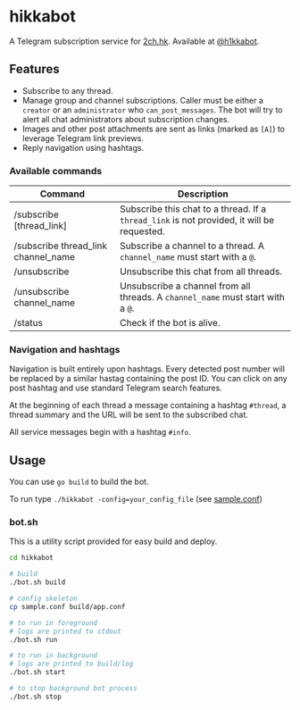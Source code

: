# hikkabot

A Telegram subscription service for [2ch.hk](https://2ch.hk).
Available at [@h1kkabot](https://t.me/h1kkabot).


## Features

* Subscribe to any thread.
* Manage group and channel subscriptions. Caller must be either a `creator` or an `administrator` who `can_post_messages`. The bot will try to alert all chat administrators about subscription changes.
* Images and other post attachments are sent as links (marked as `[A]`) to leverage Telegram link previews.
* Reply navigation using hashtags.

### Available commands

| Command | Description |
|---------|-------------|
| /subscribe [thread\_link] | Subscribe this chat to a thread. If a `thread_link` is not provided, it will be requested. |
| /subscribe thread\_link channel\_name | Subscribe a channel to a thread. A `channel_name` must start with a `@`. |
| /unsubscribe | Unsubscribe this chat from all threads. |
| /unsubscribe channel\_name | Unsubscribe a channel from all threads. A `channel_name` must start with a `@`. |
| /status | Check if the bot is alive. |

### Navigation and hashtags

Navigation is built entirely upon hashtags. Every detected post number will be replaced by a similar hastag containing the post ID. You can click on any post hashtag and use standard Telegram search features.

At the beginning of each thread a message containing a hashtag `#thread`, a thread summary and the URL will be sent to the subscribed chat.

All service messages begin with a hashtag `#info`.


## Usage

You can use `go build` to build the bot.

To run type `./hikkabot -config=your_config_file` (see [sample.conf](https://github.com/jfk9w/hikkabot/blob/master/sample.conf))

### <span>bot.sh</span>

This is a utility script provided for easy build and deploy.

```bash
cd hikkabot

# build
./bot.sh build

# config skeleton
cp sample.conf build/app.conf

# to run in foreground
# logs are printed to stdout
./bot.sh run

# to run in background
# logs are printed to build/log
./bot.sh start

# to stop background bot process
./bot.sh stop
```